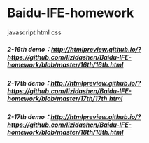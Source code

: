 # Baidu-IFE-homework
javascript  html  css


##### 2-16th demo：http://htmlpreview.github.io/?https://github.com/lizidashen/Baidu-IFE-homework/blob/master/16th/16th.html
##### 2-17th demo：http://htmlpreview.github.io/?https://github.com/lizidashen/Baidu-IFE-homework/blob/master/17th/17th.html
##### 2-17th demo：http://htmlpreview.github.io/?https://github.com/lizidashen/Baidu-IFE-homework/blob/master/18th/18th.html
